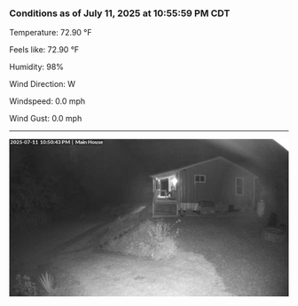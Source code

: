 ### Conditions as of July 11, 2025 at 10:55:59 PM CDT 

Temperature: 72.90 &deg;F

Feels like: 72.90 &deg;F

Humidity: 98%

Wind Direction: W

Windspeed: 0.0 mph

Wind Gust: 0.0 mph

---

<img src="./images/latest.jpeg"/>

